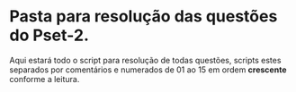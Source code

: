 # Pasta para resolução das questões do Pset-2.

Aqui estará todo o script para resolução de todas questões, scripts estes separados por comentários e numerados de 01 ao 15 em ordem **crescente** conforme a leitura.

